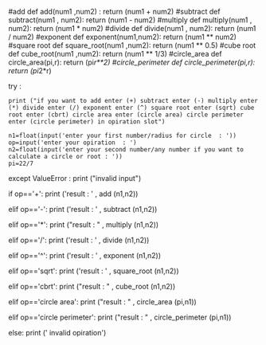 #add
def add(num1 ,num2) :
  return (num1 + num2)
#subtract
def subtract(num1 , num2):
    return (num1 - num2)
#multiply
def multiply(num1 , num2):
    return (num1 * num2)
#divide
def divide(num1 , num2):
    return (num1 / num2)
#exponent
def exponent(num1,num2):
    return (num1 ** num2)
#square root
def square_root(num1 ,num2):
    return (num1 ** 0.5)
#cube root
def cube_root(num1 ,num2):
    return (num1 ** 1/3)
#circle_area
def circle_area(pi,r):
    return (pi*r**2)
#circle_perimeter
def circle_perimeter(pi,r):
    return (pi*2*r)   

try :
    
    print ("if you want to add enter (+) subtract enter (-) multiply enter (*) divide enter (/) exponent enter (^) square root enter (sqrt) cube root enter (cbrt) circle area enter (circle area) circle perimeter enter (circle perimeter) in opiration slot")   
    
    n1=float(input('enter your first number/radius for circle  : '))
    op=input('enter your opiration  : ')
    n2=float(input('enter your second number/any number if you want to calculate a circle or root : '))   
    pi=22/7
   

    
    
except ValueError :
    print ("invalid input")

if op=='+':
    print ('result : ' , add (n1,n2))
    
elif op=='-':
    print ('result : ' , subtract (n1,n2)) 
    
elif op=='*':
    print ("result : " , multiply (n1,n2)) 
    
elif op=='/':
    print ('result : ' , divide (n1,n2))
    
elif op=='^':
    print ('result : ' , exponent (n1,n2))    

elif op=='sqrt':
    print ('result : ' , square_root (n1,n2))
    
elif op=='cbrt':
    print ("result : " , cube_root (n1,n2))

elif op=='circle area':
    print ("result : " , circle_area (pi,n1))

elif op=='circle perimeter':
    print ("result : " , circle_perimeter (pi,n1))

else:
    print (' invalid opiration')
